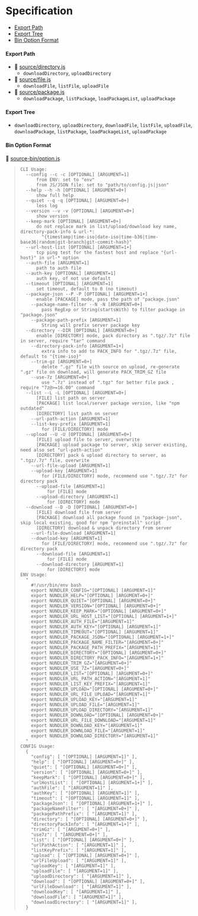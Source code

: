 # Specification

* [Export Path](#export-path)
* [Export Tree](#export-tree)
* [Bin Option Format](#bin-option-format)

#### Export Path
+ 📄 [source/directory.js](source/directory.js)
  - `downloadDirectory`, `uploadDirectory`
+ 📄 [source/file.js](source/file.js)
  - `downloadFile`, `listFile`, `uploadFile`
+ 📄 [source/package.js](source/package.js)
  - `downloadPackage`, `listPackage`, `loadPackageList`, `uploadPackage`

#### Export Tree
- `downloadDirectory`, `uploadDirectory`, `downloadFile`, `listFile`, `uploadFile`, `downloadPackage`, `listPackage`, `loadPackageList`, `uploadPackage`

#### Bin Option Format
📄 [source-bin/option.js](source-bin/option.js)
> ```
> CLI Usage:
>   --config --c -c [OPTIONAL] [ARGUMENT=1]
>       from ENV: set to "env"
>       from JS/JSON file: set to "path/to/config.js|json"
>   --help --h -h [OPTIONAL] [ARGUMENT=0+]
>       show full help
>   --quiet --q -q [OPTIONAL] [ARGUMENT=0+]
>       less log
>   --version --v -v [OPTIONAL] [ARGUMENT=0+]
>       show version
>   --keep-mark [OPTIONAL] [ARGUMENT=0+]
>       do not replace mark in list/upload/download key name, directory-pack-info & url-*:
>         "{timestamp|time-iso|date-iso|time-b36|time-base36|random|git-branch|git-commit-hash}"
>   --url-host-list [OPTIONAL] [ARGUMENT=1+]
>       tcp ping test for the fastest host and replace "{url-host}" in url-* option
>   --auth-file [ARGUMENT=1]
>       path to auth file
>   --auth-key [OPTIONAL] [ARGUMENT=1]
>       auth key, of not use default
>   --timeout [OPTIONAL] [ARGUMENT=1]
>       set timeout, default to 0 (no timeout)
>   --package-json --P -P [OPTIONAL] [ARGUMENT=1+]
>       enable [PACKAGE] mode, pass the path of "package.json"
>     --package-name-filter --N -N [ARGUMENT=0+]
>         pass RegExp or String(startsWith) to filter package in "package.json"
>     --package-path-prefix [ARGUMENT=1]
>         String will prefix server package key
>   --directory --DIR [OPTIONAL] [ARGUMENT=0+]
>       enable [DIRECTORY] mode, pack directory as ".tgz/.7z" file in server, require "tar" command
>     --directory-pack-info [ARGUMENT=1+]
>         extra info to add to PACK_INFO for ".tgz/.7z" file, default to "{time-iso}"
>     --trim-gz [ARGUMENT=0+]
>         delete ".gz" file with source on upload, re-generate ".gz" file on download, will generate PACK_TRIM_GZ file
>     --use-7z [ARGUMENT=0+]
>         use ".7z" instead of ".tgz" for better file pack , require "7z@>=16.00" command
>   --list --L -L [OPTIONAL] [ARGUMENT=0+]
>       [FILE] list path on server
>       [PACKAGE] list local/server package version, like "npm outdated"
>       [DIRECTORY] list path on server
>     --url-path-action [ARGUMENT=1]
>     --list-key-prefix [ARGUMENT=1]
>         for [FILE/DIRECTORY] mode
>   --upload --U -U [OPTIONAL] [ARGUMENT=0+]
>       [FILE] upload file to server, overwrite
>       [PACKAGE] upload package to server, skip server existing, need also set "url-path-action"
>       [DIRECTORY] pack & upload directory to server, as ".tgz/.7z" file, overwrite
>     --url-file-upload [ARGUMENT=1]
>     --upload-key [ARGUMENT=1]
>         for [FILE/DIRECTORY] mode, recommend use ".tgz/.7z" for directory pack
>       --upload-file [ARGUMENT=1]
>           for [FILE] mode
>       --upload-directory [ARGUMENT=1]
>           for [DIRECTORY] mode
>   --download --D -D [OPTIONAL] [ARGUMENT=0+]
>       [FILE] download file from server
>       [PACKAGE] download all package found in "package-json", skip local existing, good for npm "preinstall" script
>       [DIRECTORY] download & unpack directory from server
>     --url-file-download [ARGUMENT=1]
>     --download-key [ARGUMENT=1]
>         for [FILE/DIRECTORY] mode, recommend use ".tgz/.7z" for directory pack
>       --download-file [ARGUMENT=1]
>           for [FILE] mode
>       --download-directory [ARGUMENT=1]
>           for [DIRECTORY] mode
> ENV Usage:
>   "
>     #!/usr/bin/env bash
>     export NUNDLER_CONFIG="[OPTIONAL] [ARGUMENT=1]"
>     export NUNDLER_HELP="[OPTIONAL] [ARGUMENT=0+]"
>     export NUNDLER_QUIET="[OPTIONAL] [ARGUMENT=0+]"
>     export NUNDLER_VERSION="[OPTIONAL] [ARGUMENT=0+]"
>     export NUNDLER_KEEP_MARK="[OPTIONAL] [ARGUMENT=0+]"
>     export NUNDLER_URL_HOST_LIST="[OPTIONAL] [ARGUMENT=1+]"
>     export NUNDLER_AUTH_FILE="[ARGUMENT=1]"
>     export NUNDLER_AUTH_KEY="[OPTIONAL] [ARGUMENT=1]"
>     export NUNDLER_TIMEOUT="[OPTIONAL] [ARGUMENT=1]"
>     export NUNDLER_PACKAGE_JSON="[OPTIONAL] [ARGUMENT=1+]"
>     export NUNDLER_PACKAGE_NAME_FILTER="[ARGUMENT=0+]"
>     export NUNDLER_PACKAGE_PATH_PREFIX="[ARGUMENT=1]"
>     export NUNDLER_DIRECTORY="[OPTIONAL] [ARGUMENT=0+]"
>     export NUNDLER_DIRECTORY_PACK_INFO="[ARGUMENT=1+]"
>     export NUNDLER_TRIM_GZ="[ARGUMENT=0+]"
>     export NUNDLER_USE_7Z="[ARGUMENT=0+]"
>     export NUNDLER_LIST="[OPTIONAL] [ARGUMENT=0+]"
>     export NUNDLER_URL_PATH_ACTION="[ARGUMENT=1]"
>     export NUNDLER_LIST_KEY_PREFIX="[ARGUMENT=1]"
>     export NUNDLER_UPLOAD="[OPTIONAL] [ARGUMENT=0+]"
>     export NUNDLER_URL_FILE_UPLOAD="[ARGUMENT=1]"
>     export NUNDLER_UPLOAD_KEY="[ARGUMENT=1]"
>     export NUNDLER_UPLOAD_FILE="[ARGUMENT=1]"
>     export NUNDLER_UPLOAD_DIRECTORY="[ARGUMENT=1]"
>     export NUNDLER_DOWNLOAD="[OPTIONAL] [ARGUMENT=0+]"
>     export NUNDLER_URL_FILE_DOWNLOAD="[ARGUMENT=1]"
>     export NUNDLER_DOWNLOAD_KEY="[ARGUMENT=1]"
>     export NUNDLER_DOWNLOAD_FILE="[ARGUMENT=1]"
>     export NUNDLER_DOWNLOAD_DIRECTORY="[ARGUMENT=1]"
>   "
> CONFIG Usage:
>   {
>     "config": [ "[OPTIONAL] [ARGUMENT=1]" ],
>     "help": [ "[OPTIONAL] [ARGUMENT=0+]" ],
>     "quiet": [ "[OPTIONAL] [ARGUMENT=0+]" ],
>     "version": [ "[OPTIONAL] [ARGUMENT=0+]" ],
>     "keepMark": [ "[OPTIONAL] [ARGUMENT=0+]" ],
>     "urlHostList": [ "[OPTIONAL] [ARGUMENT=1+]" ],
>     "authFile": [ "[ARGUMENT=1]" ],
>     "authKey": [ "[OPTIONAL] [ARGUMENT=1]" ],
>     "timeout": [ "[OPTIONAL] [ARGUMENT=1]" ],
>     "packageJson": [ "[OPTIONAL] [ARGUMENT=1+]" ],
>     "packageNameFilter": [ "[ARGUMENT=0+]" ],
>     "packagePathPrefix": [ "[ARGUMENT=1]" ],
>     "directory": [ "[OPTIONAL] [ARGUMENT=0+]" ],
>     "directoryPackInfo": [ "[ARGUMENT=1+]" ],
>     "trimGz": [ "[ARGUMENT=0+]" ],
>     "use7z": [ "[ARGUMENT=0+]" ],
>     "list": [ "[OPTIONAL] [ARGUMENT=0+]" ],
>     "urlPathAction": [ "[ARGUMENT=1]" ],
>     "listKeyPrefix": [ "[ARGUMENT=1]" ],
>     "upload": [ "[OPTIONAL] [ARGUMENT=0+]" ],
>     "urlFileUpload": [ "[ARGUMENT=1]" ],
>     "uploadKey": [ "[ARGUMENT=1]" ],
>     "uploadFile": [ "[ARGUMENT=1]" ],
>     "uploadDirectory": [ "[ARGUMENT=1]" ],
>     "download": [ "[OPTIONAL] [ARGUMENT=0+]" ],
>     "urlFileDownload": [ "[ARGUMENT=1]" ],
>     "downloadKey": [ "[ARGUMENT=1]" ],
>     "downloadFile": [ "[ARGUMENT=1]" ],
>     "downloadDirectory": [ "[ARGUMENT=1]" ],
>   }
> ```
